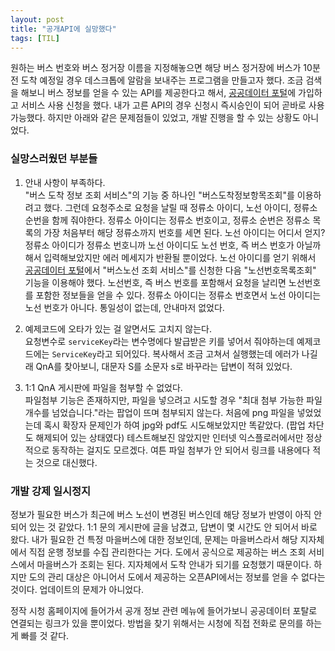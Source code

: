 ```yaml
---
layout: post
title: "공개API에 실망했다"
tags: [TIL]
---
```


원하는 버스 번호와 버스 정거장 이름을 지정해놓으면 해당 버스 정거장에 버스가 10분 전 도착 예정일 경우 데스크톱에 알람을 보내주는 프로그램을 만들고자 했다. 조금 검색을 해보니 버스 정보를 얻을 수 있는 API를 제공한다고 해서, [공공데이터 포털](https://www.data.go.kr/)에 가입하고 서비스 사용 신청을 했다. 내가 고른 API의 경우 신청시 즉시승인이 되어 곧바로 사용가능했다. 하지만 아래와 같은 문제점들이 있었고, 개발 진행을 할 수 있는 상황도 아니었다. 

### 실망스러웠던 부분들  

1. 안내 사항이 부족하다.  
"버스 도착 정보 조회 서비스"의 기능 중 하나인 "버스도착정보항목조회"를 이용하려고 했다. 그런데 요청주소로 요청을 날릴 때 정류소 아이디, 노선 아이디, 정류소 순번을 함께 줘야한다. 정류소 아이디는 정류소 번호이고, 정류소 순번은 정류소 목록의 가장 처음부터 해당 정류소까지 번호를 세면 된다. 노선 아이디는 어디서 얻지? 정류소 아이디가 정류소 번호니까 노선 아이디도 노선 번호, 즉 버스 번호가 아닐까 해서 입력해보았지만 에러 메세지가 반환될 뿐이었다. 노선 아이디를 얻기 위해서 [공공데이터 포털](https://www.data.go.kr/)에서 "버스노선 조회 서비스"를 신청한 다음 "노선번호목록조회" 기능을 이용해야 했다. 노선번호, 즉 버스 번호를 포함해서 요청을 날리면 노선번호를 포함한 정보들을 얻을 수 있다. 정류소 아이디는 정류소 번호면서 노선 아이디는 노선 번호가 아니다. 통일성이 없는데, 안내마저 없었다.  

2. 예제코드에 오타가 있는 걸 알면서도 고치지 않는다.  
요청변수로 `serviceKey`라는 변수명에다 발급받은 키를 넣어서 줘야하는데 예제코드에는 `ServiceKey`라고 되어있다. 복사해서 조금 고쳐서 실행했는데 에러가 나길래 QnA를 찾아보니, 대문자 S를 소문자 s로 바꾸라는 답변이 적혀 있었다.  

3. 1:1 QnA 게시판에 파일을 첨부할 수 없었다.    
파일첨부 기능은 존재하지만, 파일을 넣으려고 시도할 경우 "최대 첨부 가능한 파일 개수를 넘었습니다."라는 팝업이 뜨며 첨부되지 않는다. 처음에 png 파일을 넣었었는데 혹시 확장자 문제인가 하여 jpg와 pdf도 시도해보았지만 똑같았다. (팝업 차단도 해제되어 있는 상태였다) 테스트해보진 않았지만 인터넷 익스플로러에서만 정상적으로 동작하는 걸지도 모르겠다. 여튼 파일 첨부가 안 되어서 링크를 내용에다 적는 것으로 대신했다.  


### 개발 강제 일시정지  

정보가 필요한 버스가 최근에 버스 노선이 변경된 버스인데 해당 정보가 반영이 아직 안 되어 있는 것 같았다. 1:1 문의 게시판에 글을 남겼고, 답변이 몇 시간도 안 되어서 바로 왔다. 내가 필요한 건 특정 마을버스에 대한 정보인데, 문제는 마을버스라서 해당 지자체에서 직접 운행 정보를 수집 관리한다는 거다. 도에서 공식으로 제공하는 버스 조회 서비스에서 마을버스가 조회는 된다. 지자체에서 도착 안내가 되기를 요청했기 때문이다. 하지만 도의 관리 대상은 아니어서 도에서 제공하는 오픈API에서는 정보를 얻을 수 없다는 것이다. 업데이트의 문제가 아니었다.  

정작 시청 홈페이지에 들어가서 공개 정보 관련 메뉴에 들어가보니 공공데이터 포탈로 연결되는 링크가 있을 뿐이었다. 방법을 찾기 위해서는 시청에 직접 전화로 문의를 하는 게 빠를 것 같다.
